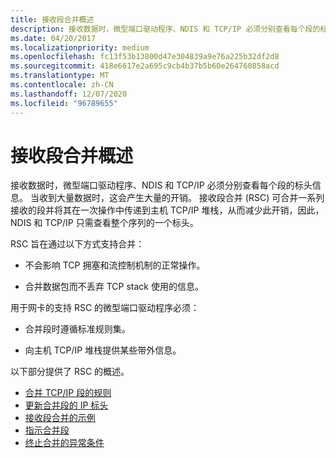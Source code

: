 ```yaml
---
title: 接收段合并概述
description: 接收数据时，微型端口驱动程序、NDIS 和 TCP/IP 必须分别查看每个段的标头信息。
ms.date: 04/20/2017
ms.localizationpriority: medium
ms.openlocfilehash: fc13f53b13800d47e304839a9e76a225b32df2d8
ms.sourcegitcommit: 418e6617e2a695c9cb4b37b5b60e264760858acd
ms.translationtype: MT
ms.contentlocale: zh-CN
ms.lasthandoff: 12/07/2020
ms.locfileid: "96789655"
---
```

# <a name="overview-of-receive-segment-coalescing"></a>接收段合并概述


接收数据时，微型端口驱动程序、NDIS 和 TCP/IP 必须分别查看每个段的标头信息。 当收到大量数据时，这会产生大量的开销。 接收段合并 (RSC) 可合并一系列接收的段并将其在一次操作中传递到主机 TCP/IP 堆栈，从而减少此开销，因此，NDIS 和 TCP/IP 只需查看整个序列的一个标头。

RSC 旨在通过以下方式支持合并：

-   不会影响 TCP 拥塞和流控制机制的正常操作。

-   合并数据包而不丢弃 TCP stack 使用的信息。

用于网卡的支持 RSC 的微型端口驱动程序必须：

-   合并段时遵循标准规则集。

-   向主机 TCP/IP 堆栈提供某些带外信息。

以下部分提供了 RSC 的概述。

-   [合并 TCP/IP 段的规则](rules-for-coalescing-tcp-ip-packets.md)
-   [更新合并段的 IP 标头](updating-the-ip-headers-for-coalesced-segments.md)
-   [接收段合并的示例](examples-of-receive-segment-coalescing.md)
-   [指示合并段](indicating-coalesced-segments.md)
-   [终止合并的异常条件](exception-conditions-that-terminate-coalescing.md)

 

 





